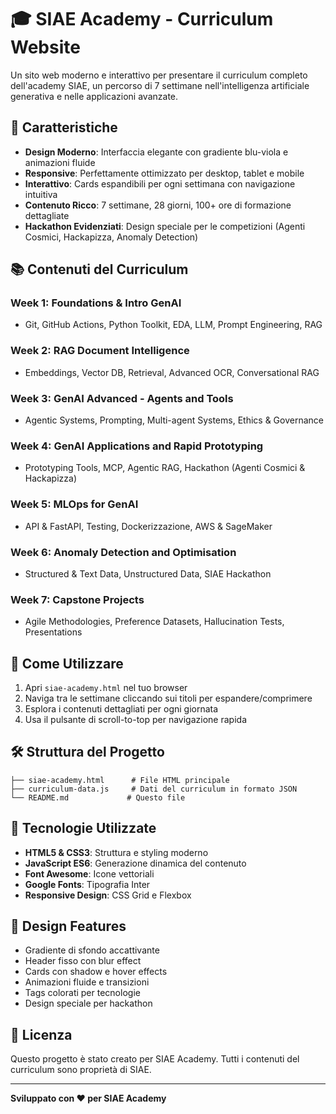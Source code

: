 # 🎓 SIAE Academy - Curriculum Website

Un sito web moderno e interattivo per presentare il curriculum completo dell'academy SIAE, un percorso di 7 settimane nell'intelligenza artificiale generativa e nelle applicazioni avanzate.

## 🌟 Caratteristiche

- **Design Moderno**: Interfaccia elegante con gradiente blu-viola e animazioni fluide
- **Responsive**: Perfettamente ottimizzato per desktop, tablet e mobile
- **Interattivo**: Cards espandibili per ogni settimana con navigazione intuitiva
- **Contenuto Ricco**: 7 settimane, 28 giorni, 100+ ore di formazione dettagliate
- **Hackathon Evidenziati**: Design speciale per le competizioni (Agenti Cosmici, Hackapizza, Anomaly Detection)

## 📚 Contenuti del Curriculum

### Week 1: Foundations & Intro GenAI
- Git, GitHub Actions, Python Toolkit, EDA, LLM, Prompt Engineering, RAG

### Week 2: RAG Document Intelligence  
- Embeddings, Vector DB, Retrieval, Advanced OCR, Conversational RAG

### Week 3: GenAI Advanced - Agents and Tools
- Agentic Systems, Prompting, Multi-agent Systems, Ethics & Governance

### Week 4: GenAI Applications and Rapid Prototyping
- Prototyping Tools, MCP, Agentic RAG, Hackathon (Agenti Cosmici & Hackapizza)

### Week 5: MLOps for GenAI
- API & FastAPI, Testing, Dockerizzazione, AWS & SageMaker

### Week 6: Anomaly Detection and Optimisation
- Structured & Text Data, Unstructured Data, SIAE Hackathon

### Week 7: Capstone Projects
- Agile Methodologies, Preference Datasets, Hallucination Tests, Presentations

## 🚀 Come Utilizzare

1. Apri `siae-academy.html` nel tuo browser
2. Naviga tra le settimane cliccando sui titoli per espandere/comprimere
3. Esplora i contenuti dettagliati per ogni giornata
4. Usa il pulsante di scroll-to-top per navigazione rapida

## 🛠️ Struttura del Progetto

```
├── siae-academy.html      # File HTML principale
├── curriculum-data.js     # Dati del curriculum in formato JSON
└── README.md             # Questo file
```

## 📱 Tecnologie Utilizzate

- **HTML5 & CSS3**: Struttura e styling moderno
- **JavaScript ES6**: Generazione dinamica del contenuto
- **Font Awesome**: Icone vettoriali
- **Google Fonts**: Tipografia Inter
- **Responsive Design**: CSS Grid e Flexbox

## 🎨 Design Features

- Gradiente di sfondo accattivante
- Header fisso con blur effect
- Cards con shadow e hover effects
- Animazioni fluide e transizioni
- Tags colorati per tecnologie
- Design speciale per hackathon

## 📄 Licenza

Questo progetto è stato creato per SIAE Academy. Tutti i contenuti del curriculum sono proprietà di SIAE.

---

**Sviluppato con ❤️ per SIAE Academy** 